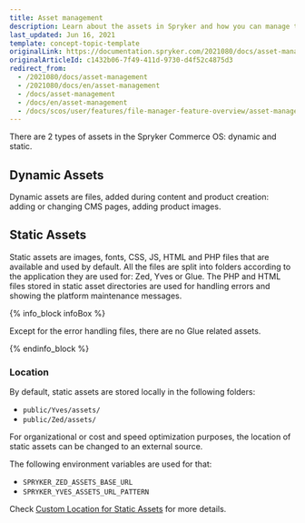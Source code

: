 ```yaml
---
title: Asset management
description: Learn about the assets in Spryker and how you can manage them.
last_updated: Jun 16, 2021
template: concept-topic-template
originalLink: https://documentation.spryker.com/2021080/docs/asset-management
originalArticleId: c1432b06-7f49-411d-9730-d4f52c4875d3
redirect_from:
  - /2021080/docs/asset-management
  - /2021080/docs/en/asset-management
  - /docs/asset-management
  - /docs/en/asset-management
  - /docs/scos/user/features/file-manager-feature-overview/asset-management.html
---
```


There are 2 types of assets in the Spryker Commerce OS: dynamic and static.

## Dynamic Assets

Dynamic assets are files, added during content and product creation: adding or changing CMS pages, adding product images.

## Static Assets

Static assets are images, fonts, CSS, JS, HTML and PHP files that are available and used by default. All the files are split into folders according to the application they are used for: Zed, Yves or Glue. The PHP and HTML files stored in static asset directories are used for handling errors and showing the platform maintenance messages.

{% info_block infoBox %}

Except for the error handling files, there are no Glue related assets.

{% endinfo_block %}

### Location

By default, static assets are stored locally in the following folders:

* `public/Yves/assets/`
* `public/Zed/assets/`

For organizational or cost and speed optimization purposes, the location of static assets can be changed to an external source.

The following environment variables are used for that:

* `SPRYKER_ZED_ASSETS_BASE_URL`
* `SPRYKER_YVES_ASSETS_URL_PATTERN`

Check [Custom Location for Static Assets](/docs/scos/dev/technical-enhancement-integration-guides/integrating-custom-location-for-static-assets.html) for more details.
